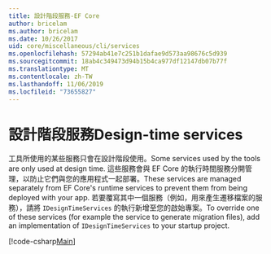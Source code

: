 ```yaml
---
title: 設計階段服務-EF Core
author: bricelam
ms.author: bricelam
ms.date: 10/26/2017
uid: core/miscellaneous/cli/services
ms.openlocfilehash: 57294ab41e7c251b1dafae9d573aa98676c5d939
ms.sourcegitcommit: 18ab4c349473d94b15b4ca977df12147db07b77f
ms.translationtype: MT
ms.contentlocale: zh-TW
ms.lasthandoff: 11/06/2019
ms.locfileid: "73655827"
---
```

# <a name="design-time-services"></a><span data-ttu-id="f9783-102">設計階段服務</span><span class="sxs-lookup"><span data-stu-id="f9783-102">Design-time services</span></span>

<span data-ttu-id="f9783-103">工具所使用的某些服務只會在設計階段使用。</span><span class="sxs-lookup"><span data-stu-id="f9783-103">Some services used by the tools are only used at design time.</span></span> <span data-ttu-id="f9783-104">這些服務會與 EF Core 的執行時間服務分開管理，以防止它們與您的應用程式一起部署。</span><span class="sxs-lookup"><span data-stu-id="f9783-104">These services are managed separately from EF Core's runtime services to prevent them from being deployed with your app.</span></span> <span data-ttu-id="f9783-105">若要覆寫其中一個服務（例如，用來產生遷移檔案的服務），請將 `IDesignTimeServices` 的執行新增至您的啟始專案。</span><span class="sxs-lookup"><span data-stu-id="f9783-105">To override one of these services (for example the service to generate migration files), add an implementation of `IDesignTimeServices` to your startup project.</span></span>

[!code-csharp[Main](../../../../samples/core/Miscellaneous/CommandLine/DesignTimeServices.cs)]
